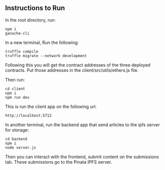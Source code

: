 ## Instructions to Run

In the root directory, run:
```
npm i
ganache-cli
```

In a new terminal, Run the following:
```
truffle compile
truffle migrate --network development
```

Following this you will get the contract addresses of the three deployed contracts. Put those addresses in the client/src/utils/ethers.js file.

Then run:
```
cd client
npm i
npm run dev
```

This is run the client app on the following url:

```
http://localhost:5713
```

In another terminal, run the backend app that send articles to the ipfs server for storage:
```
cd backend
npm i
node server.js
```

Then you can interact with the frontend, submit content on the submissions tab. These submissions go to the Pinata IPFS server.